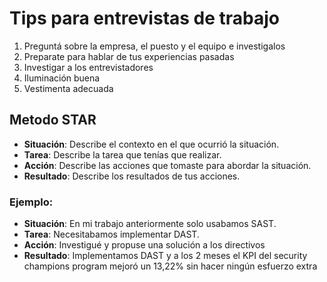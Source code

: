# Tips para entrevistas de trabajo

1. Preguntá sobre la empresa, el puesto y el equipo e investigalos
2. Preparate para hablar de tus experiencias pasadas
3. Investigar a los entrevistadores
4. Iluminación buena
5. Vestimenta adecuada


## Metodo STAR
- **Situación**: Describe el contexto en el que ocurrió la situación.
- **Tarea**: Describe la tarea que tenías que realizar.
- **Acción**: Describe las acciones que tomaste para abordar la situación.
- **Resultado**: Describe los resultados de tus acciones.

### Ejemplo:
- **Situación**: En mi trabajo anteriormente solo usabamos SAST.
- **Tarea**: Necesitabamos implementar DAST.
- **Acción**: Investigué y propuse una solución a los directivos
- **Resultado**: Implementamos DAST y a los 2 meses el KPI del security champions program mejoró un 13,22% sin hacer ningún esfuerzo extra